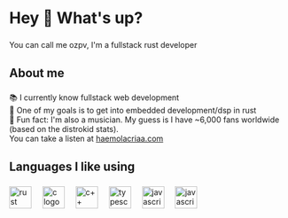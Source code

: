 <h1 align="left">Hey 👋 What's up?</h1>

###

<p align="left">You can call me ozpv, I'm a fullstack rust developer</p>

###

<h2 align="left">About me</h2>

###

<p align="left">📚 I currently know fullstack web development<br>🎯 One of my goals is to get into embedded development/dsp in rust<br>🎲 Fun fact: I'm also a musician. My guess is I have ~6,000 fans worldwide (based on the distrokid stats).<br>You can take a listen at <a href="https://haemolacriaa.com/">haemolacriaa.com</a></p>

###

<h2 align="left">Languages I like using</h2>

###

<div align="left">
  <img src="https://cdn.jsdelivr.net/gh/devicons/devicon@latest/icons/rust/rust-original.svg" height="40" alt="rust logo"  />
  <img width="12" />
  <img src="https://cdn.jsdelivr.net/gh/devicons/devicon@latest/icons/c/c-original.svg" height="40" alt="c logo"  />
  <img width="12" />
  <img src="https://cdn.jsdelivr.net/gh/devicons/devicon@latest/icons/cplusplus/cplusplus-original.svg" height="40" alt="c++ logo"  />
  <img width="12" />
  <img src="https://cdn.jsdelivr.net/gh/devicons/devicon@latest/icons/typescript/typescript-original.svg" height="40" alt="typescript logo"  />
  <img width="12" />
  <img src="https://cdn.jsdelivr.net/gh/devicons/devicon@latest/icons/java/java-original.svg" height="40" alt="javascript logo"  />
  <img width="12" />
  <img src="https://cdn.jsdelivr.net/gh/devicons/devicon@latest/icons/javascript/javascript-original.svg" height="40" alt="javascript logo"  />
</div>

###

